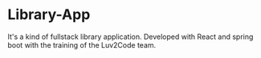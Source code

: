 # Library-App
It's a kind of fullstack library application. Developed with React and spring boot with the training of the Luv2Code team.
